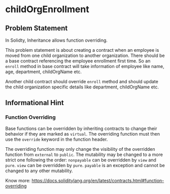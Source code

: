 # childOrgEnrollment
## Problem Statement

In Solidty, Inheritance allows function overriding.

This problem statement is about creating a contract when an employee is moved from one child organization to another organization. There should be a base contract referencing the employee enrollment first time. So an `enroll` method in base contract will take information of employee like name, age, department, childOrgName etc.

Another child contract should override `enroll` method and should update the child organization specific details like department, childOrgName etc.

## Informational Hint

### Function Overriding

Base functions can be overridden by inheriting contracts to change their behavior if they are marked as `virtual`. The overriding function must then use the `override` keyword in the function header. 

The overriding function may only change the visibility of the overridden function from `external` to `public`. The mutability may be changed to a more strict one following the order: `nonpayable` can be overridden by `view` and `pure`. `view` can be overridden by `pure`. `payable` is an exception and cannot be changed to any other mutability.

Know more: https://docs.soliditylang.org/en/latest/contracts.html#function-overriding